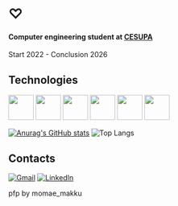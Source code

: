 # ♡

#### Computer engineering student at [CESUPA](https://www.cesupa.br/)

Start 2022 - Conclusion 2026

## Technologies
<p float = "left">
<img height = "50" width = "50" src="https://cdn.jsdelivr.net/gh/devicons/devicon/icons/c/c-original.svg"> 
<img height = "50" width = "50" src="https://cdn.jsdelivr.net/gh/devicons/devicon/icons/cplusplus/cplusplus-original.svg"> 
<img height = "50" width = "50" src="https://cdn.jsdelivr.net/gh/devicons/devicon/icons/csharp/csharp-original.svg"> 
<img height = "50" width = "50" src="https://cdn.jsdelivr.net/gh/devicons/devicon/icons/python/python-original.svg">
<img height = "50" width = "50" src="https://cdn.jsdelivr.net/gh/devicons/devicon@latest/icons/postgresql/postgresql-original.svg">
<img height = "50" width = "50" src="https://cdn.jsdelivr.net/gh/devicons/devicon@latest/icons/unity/unity-original.svg">
          
</p>

[![Anurag's GitHub stats](https://github-readme-stats.vercel.app/api?username=LucasMiralha&show_icons=true&theme=radical)](https://github.com/anuraghazra/github-readme-stats)
![Top Langs](https://github-readme-stats.vercel.app/api/top-langs/?username=LucasMiralha&layout=compact&show_icons=true&theme=radical)

## Contacts
[![Gmail](https://img.shields.io/badge/Gmail-D14836?style=for-the-badge&logo=gmail&logoColor=white)](mailto:lucasmiralhaf@gmail.com)
[![LinkedIn](https://img.shields.io/badge/linkedin-%230077B5.svg?style=for-the-badge&logo=linkedin&logoColor=white)](https://www.linkedin.com/in/lucas-figueiredo-844a2a277)

pfp by momae_makku

